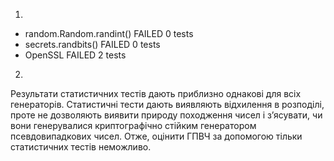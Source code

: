 1.
* random.Random.randint()   FAILED 0 tests
* secrets.randbits()        FAILED 0 tests
* OpenSSL                   FAILED 2 tests

2.
Результати статистичних тестів дають приблизно однакові для всіх генераторів.
Статистичні тести дають виявляють відхилення в розподілі, проте не дозволяють виявити природу походження чисел і зʼясувати, чи вони генерувалися криптографічно стійким генератором псевдовипадкових чисел.
Отже, оцінити ГПВЧ за допомогою тільки статистичних тестів неможливо.